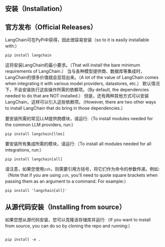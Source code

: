 ## 安装（Installation）


## 官方发布（Official Releases）


LangChain可在PyPi中获得，因此很容易安装（so to it is easily installable with:）


```
pip install langchain

```



这将安装LangChain的最小要求。（That will install the bare minimum requirements of LangChain.）
当与各种模型提供商、数据库等集成时，LangChain的很多价值就会显现出来。（A lot of the value of LangChain comes when integrating it with various model providers, datastores, etc.）
默认情况下，不会安装执行这些操作所需的依赖项。（By default, the dependencies needed to do that are NOT installed.）
但是，还有两种其他方式可以安装LangChain，这样可以引入这些依赖项。（However, there are two other ways to install LangChain that do bring in those dependencies.）


要安装所需的常见LLM提供商模块，请运行:（To install modules needed for the common LLM providers, run:）


```
pip install langchain[llms]

```



要安装所有集成所需的模块，请运行:（To install all modules needed for all integrations, run:）


```
pip install langchain[all]

```



请注意，如果您使用`zsh`，则需要引用方括号，将它们作为命令的参数传递。例如:（Note that if you are using `zsh`, you'll need to quote square brackets when passing them as an argument to a command. For example:）


```
pip install 'langchain[all]'

```



## 从源代码安装（Installing from source）


如果您想从源代码安装，您可以克隆该存储库并运行:（If you want to install from source, you can do so by cloning the repo and running:）


```

pip install -e .

```

